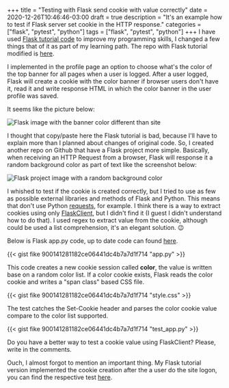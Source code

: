 +++
title = "Testing with Flask send cookie with value correctly"
date = 2020-12-26T10:46:46-03:00
draft = true
description = "It's an example how to test if Flask server set cookie in the HTTP response."
categories = ["flask", "pytest", "python"]
tags = ["flask", "pytest", "python"]
+++
I have used [Flask tutorial code](https://flask.palletsprojects.com/en/1.1.x/tutorial/) to improve my programming skills, I changed a few things that of it as part of my learning path. The repo with Flask tutorial modified is [here](https://github.com/fike/flask-tutorial).

I implemented in the profile page an option to choose what's the color of the top banner for all pages when a user is logged. After a user logged, Flask will create a cookie with the color banner if browser users don't have it, read it and write response HTML in which the color banner in the user profile was saved.

It seems like the picture below:

![Flask image with the banner color different than site](/images/flask_banner.png)

I thought that copy/paste here the Flask tutorial is bad, because I'll have to explain more than I planned about changes of original code. So, I created another repo on Github that have a Flask project more simple. Basically, when receiving an HTTP Request from a browser, Flask will response it a random background color as part of text like the screenshot below:

![Flask project image with a random background color](/images/flask_cookie_2.png)

I whished to test if the cookie is created correctly, but I tried to use as few as possible external libraries and methods of Flask and Python. This means that don't use Python [requests](https://github.com/psf/requests), for example. I think there is a way to extract cookies using only [FlaskClient](https://flask.palletsprojects.com/en/1.1.x/api/#flask.testing.FlaskClient), but I didn't find it (I guest I didn't understand how to do that). I used regex to extract value from the cookie, although could be used a list comprehension, it's an elegant solution. 😉

Below is Flask app.py code, up to date code can found [here](https://github.com/fike/flask-pytest-cookie).

{{< gist fike 900141281182ce06441dc4b7a7d1f714 "app.py" >}}

This code creates a new cookie session called **color**, the value is written base on a random color list. If a color cookie exists, Flask reads the color cookie and writes a "span class" based CSS file.

{{< gist fike 900141281182ce06441dc4b7a7d1f714 "style.css" >}}

The test catches the Set-Cookie header and parses the color cookie value compare to the color list supported.

{{< gist fike 900141281182ce06441dc4b7a7d1f714 "test_app.py" >}}

Do you have a better way to test a cookie value using FlaskClient? Please, write in the comments.

Ouch, I almost forgot to mention an important thing. My Flask tutorial version implemented the cookie creation after the a user do the site logon, you can find the respective test [here](https://github.com/fike/flask-tutorial/blob/master/tests/test_auth.py#L107).
